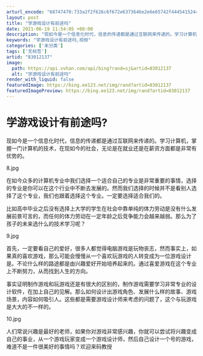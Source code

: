 ```yaml
---
arturl_encode: "68747470:733a2f2f626c6f672e6373646e2e6e65742f44454152444753:2f61727469636c652f64657461696c732f3833303132313337"
layout: post
title: "学游戏设计有前途吗"
date: 2021-06-19 11:54:05 +08:00
description: "现如今是一个信息化时代，信息的传递都是通过互联网来传递的。学习计算机，掌握一门计算机的技术，在现如今"
keywords: "学游戏设计有前途吗,视频"
categories: ['未分类']
tags: ['无标签']
artid: "83012137"
image:
  path: https://api.vvhan.com/api/bing?rand=sj&artid=83012137
  alt: "学游戏设计有前途吗"
render_with_liquid: false
featuredImage: https://bing.ee123.net/img/rand?artid=83012137
featuredImagePreview: https://bing.ee123.net/img/rand?artid=83012137
---
```


# 学游戏设计有前途吗?

现如今是一个信息化时代，信息的传递都是通过互联网来传递的。学习计算机，掌握一门计算机的技术，在现如今的社会，无论是在就业还是在薪资方面都是非常有优势的。

8.jpg

在如今众多的计算机专业中我们选择一个适合自己的专业是非常重要的事情，选择的专业是你可以在这个行业中不断去发展的。然而我们选择的时候并不是看别人选择了这个专业，我们也跟着选择这个专业。一定要选择适合我们的。

比如高中毕业之后没有选择上大学的学生在社会中靠单纯的体力劳动是没有什么发展前景可言的，而任何的体力劳动在一定年龄之后竞争能力会越来越弱。那么为了孩子的未来选什么的技术学习呢？

9.jpg

首先，一定要看自己的爱好，很多人都觉得电脑游戏是玩物丧志，然而事实上，如果真的喜欢游戏，那么可能会慢慢从一个喜欢玩游戏的人转变成为一位游戏设计是。不论什么样的路途都是由兴趣爱好开始培养起来的。通过喜爱游戏在这个专业上不断努力，从而找到人生的方向。

事实证明制作游戏和玩游戏还是有很大的区别的，制作游戏需要学习非常专业的设计软件，在加上自己的见解。那么如何设计出游戏角色、发展什么样的故事、游戏场景，内容如何吸引人。这些都是需要游戏设计师来考虑的问题了，这个与玩游戏是大大的不一样的。

10.jpg

人们常说兴趣是最好的老师，如果你对游戏非常感兴趣，你就可以尝试将兴趣变成自己的事业，从一个游戏玩家变成一个游戏设计师，然后自己设计一个号的游戏，难道不是一件很美好的事情吗？欢迎来码教授